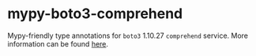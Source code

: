 # mypy-boto3-comprehend

Mypy-friendly type annotations for `boto3` 1.10.27 `comprehend` service.
More information can be found [here](https://github.com/vemel/mypy_boto3).
